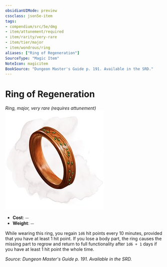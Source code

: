 ```yaml
---
obsidianUIMode: preview
cssclass: json5e-item
tags:
- compendium/src/5e/dmg
- item/attunement/required
- item/rarity/very-rare
- item/tier/major
- item/wondrous/ring
aliases: ["Ring of Regeneration"]
SourceType: "Magic Item"
NoteIcon: magicitem
BookSource: "Dungeon Master's Guide p. 191. Available in the SRD."
---
```

# Ring of Regeneration
*Ring, major, very rare (requires attunement)*  
![](https://raw.githubusercontent.com/5etools-mirror-2/5etools-img/main/items/DMG/Ring%20of%20Regeneration.webp#right)  

- **Cost**: ⏤
- **Weight**: ⏤

While wearing this ring, you regain `1d6` hit points every 10 minutes, provided that you have at least 1 hit point. If you lose a body part, the ring causes the missing part to regrow and return to full functionality after `1d6 + 1` days if you have at least 1 hit point the whole time.

*Source: Dungeon Master's Guide p. 191. Available in the SRD.*